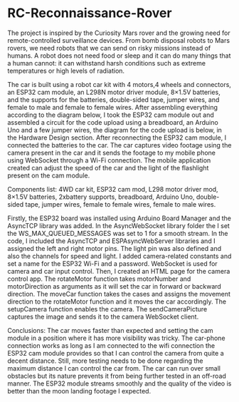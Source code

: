 # RC-Reconnaissance-Rover

The project is inspired by the Curiosity Mars rover and the growing need for remote-controlled surveillance devices. From bomb disposal robots to Mars rovers, we need robots that we can send on risky missions instead of humans. A robot does not need food or sleep and it can do many things that a human cannot: it can withstand harsh conditions such as extreme temperatures or high levels of radiation.

The car is built using a robot car kit with 4 motors,4 wheels and connectors, an ESP32 cam module, an L298N motor driver module, 8×1.5V batteries, and the supports for the batteries, double-sided tape, jumper wires, and female to male and female to female wires. After assembling everything according to the diagram below, I took the ESP32 cam module out and assembled a circuit for the code upload using a breadboard, an Arduino Uno and a few jumper wires, the diagram for the code upload is below, in the Hardware Design section. After reconnecting the ESP32 cam module, I connected the batteries to the car. The car captures video footage using the camera present in the car and it sends the footage to my mobile phone using WebSocket through a Wi-Fi connection. The mobile application created can adjust the speed of the car and the light of the flashlight present on the cam module.

Components list:
4WD car kit,
ESP32 cam mod,
L298 motor driver mod,
8×1.5V batteries,
2xbattery supports,
breadboard,
Arduino Uno,
double-sided tape,
jumper wires, female to female wires, female to male wires.

Firstly, the ESP32 board was installed using Arduino Board Manager and the AsyncTCP library was added. In the AsyncWebSocket library folder the I set the WS_MAX_QUEUED_MESSAGES was set to 1 for a smooth stream. In the code, I included the AsyncTCP and ESPAsyncWebServer libraries and I assigned the left and right motor pins. The light pin was also defined and also the channels for speed and light. I added camera-related constants and set a name for the ESP32 Wi-Fi and a password. WebSocket is used for camera and car input control. Then, I created an HTML page for the camera control app. The rotateMotor function takes motorNumber and motorDirection as arguments as it will set the car in forward or backward direction. The moveCar function takes the cases and assigns the movement direction to the rotateMotor function and it moves the car accordingly. The setupCamera function enables the camera. The sendCameraPicture captures the image and sends it to the camera WebSocket client.

Conclusions:
The car moves faster than expected and setting the cam module in a position where it has more visibility was tricky. The car-phone connection works as long as I am connected to the wifi connection the ESP32 cam module provides so that I can control the camera from quite a decent distance. Still, more testing needs to be done regarding the maximum distance I can control the car from. The car can run over small obstacles but its nature prevents it from being further tested in an off-road manner. The ESP32 module streams smoothly and the quality of the video is better than the moon landing footage I expected.
